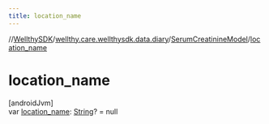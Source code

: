 ```yaml
---
title: location_name
---
```

//[WellthySDK](../../../index.html)/[wellthy.care.wellthysdk.data.diary](../index.html)/[SerumCreatinineModel](index.html)/[location_name](location_name.html)



# location_name



[androidJvm]\
var [location_name](location_name.html): [String](https://kotlinlang.org/api/latest/jvm/stdlib/kotlin/-string/index.html)? = null




